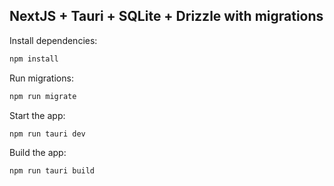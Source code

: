 ## NextJS + Tauri + SQLite + Drizzle with migrations

Install dependencies:

```bash
npm install
```

Run migrations:

```bash
npm run migrate
```

Start the app:

```bash
npm run tauri dev
```

Build the app:

```bash
npm run tauri build
```

